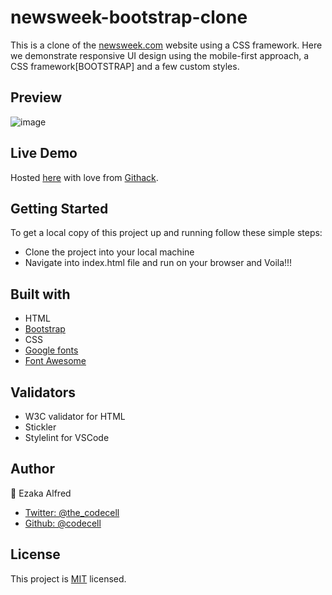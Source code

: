 # newsweek-bootstrap-clone

This is a clone of the [newsweek.com](https://www.newsweek.com/) website using a CSS framework. Here we demonstrate responsive UI design using the mobile-first approach, a CSS framework[BOOTSTRAP] and a few custom styles.


## Preview
![image](https://user-images.githubusercontent.com/46686100/72700588-8c8fa980-3b4c-11ea-9188-a827e97624fd.png)

## Live Demo 
 Hosted [here](https://rawcdn.githack.com/codecell/newsweek-bootstrap-clone/1d4f90cedec19fbb0567c3b3fd5991c00a4f34b1/index.html) with love from [Githack](https:raw.githack.com).

## Getting Started

To get a local copy of this project up and running follow these simple steps:

  * Clone the project into your local machine
  * Navigate into index.html file and run on your browser and Voila!!!


## Built with

  * HTML
  * [Bootstrap](https://getbootstrap.com/)
  * CSS
  * [Google fonts](https://fonts.google.com/)
  * [Font Awesome](https://fontawesome.com/)
  
## Validators

  * W3C validator for HTML
  * Stickler
  * Stylelint for VSCode
  
## Author

  👤 Ezaka Alfred
  * [Twitter: @the_codecell](https://www.twitter.com/the_codecell)
  * [Github: @codecell](https://github.com/codecell)
  
## License

This project is [MIT](https://opensource.org/licenses/MIT) licensed.
